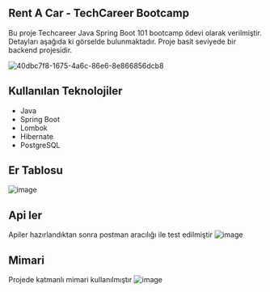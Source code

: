 ## Rent A Car - TechCareer Bootcamp

Bu proje Techcareer Java Spring Boot 101 bootcamp ödevi olarak verilmiştir. Detayları aşağıda ki görselde bulunmaktadır. Proje basit seviyede bir backend projesidir. 

![40dbc7f8-1675-4a6c-86e6-8e866856dcb8](https://github.com/user-attachments/assets/f2962b2f-fcf9-44c2-964c-99da9d49a144)

## Kullanılan Teknolojiler

- Java
- Spring Boot
- Lombok
- Hibernate
- PostgreSQL


## Er Tablosu
![image](https://github.com/user-attachments/assets/12d0b1e1-e853-4900-9837-b993b12f337a)


## Api ler
Apiler hazırlandıktan sonra postman aracılığı ile test edilmiştir
![image](https://github.com/user-attachments/assets/8f773d9a-3c4b-49ce-b5e6-a82f36faaff5)

## Mimari
Projede katmanlı mimari kullanılmıştır
![image](https://github.com/user-attachments/assets/3d68f0d4-9078-4d97-973a-4c6c0de892ae)




